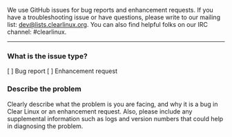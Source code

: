 We use GitHub issues for bug reports and enhancement requests.
If you have a troubleshooting issue or have questions, please write to our
mailing list: dev@lists.clearlinux.org. You can also find helpful folks on our
IRC channel: #clearlinux.

------------------------

### What is the issue type?

[ ] Bug report
[ ] Enhancement request

### Describe the problem

Clearly describe what the problem is you are facing, and why it is a bug in
Clear Linux or an enhancement request. Also, please include any supplemental
information such as logs and version numbers that could help in diagnosing the
problem.